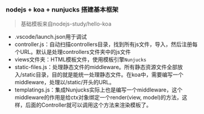 ### nodejs + koa + nunjucks 搭建基本框架

> 基础模板来自nodejs-study/hello-koa

* .vscode/launch.json用于调试
* controller.js：自动扫描controllers目录，找到所有js文件，导入，然后注册每个URL。默认是处理controllers文件夹中的js文件
* views文件夹：HTML模板文件，使用模板引擎`Nunjucks`
* static-files.js：处理静态文件的middleware。所有静态资源文件全部放入/static目录，目的就是能统一处理静态文件。在koa中，需要编写一个middleware，处理以/static/开头的URL。
* templatings.js：集成Nunjucks实际上也是编写一个middleware，这个middleware的作用是给ctx对象绑定一个render(view, model)的方法，这样，后面的Controller就可以调用这个方法来渲染模板了。

